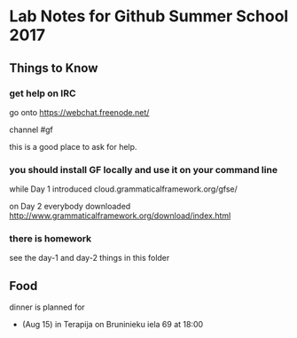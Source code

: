 # Lab Notes for Github Summer School 2017

## Things to Know

### get help on IRC

go onto https://webchat.freenode.net/

channel #gf

this is a good place to ask for help.

### you should install GF locally and use it on your command line

while Day 1 introduced cloud.grammaticalframework.org/gfse/

on Day 2 everybody downloaded http://www.grammaticalframework.org/download/index.html

### there is homework

see the day-1 and day-2 things in this folder

## Food

dinner is planned for
- (Aug 15) in Terapija on Bruninieku iela 69 at 18:00
